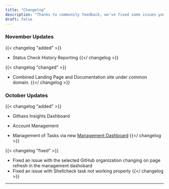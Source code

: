 ```yaml
---
title: "Changelog"
description: "Thanks to community feedback, we’ve fixed some issues you reported. Thanks for your input!"
draft: false
---
```


### November Updates

{{< changelog "added" >}}
* Status Check History Reporting
{{</ changelog >}}

{{< changelog "changed" >}}
* Combined Landing Page and Documentation site under common domain.
{{</ changelog >}}


### October Updates

{{< changelog "added" >}}
* Githaxs Insights Dashboard

* Account Management

* Management of Tasks via new [Management Dashboard](https://my.githaxs.com)
{{</ changelog >}}

{{< changelog "fixed" >}}
* Fixed an issue with the selected GitHub organization changing on page refresh in the management dashobard
* Fixed an issue with Shellcheck task not working properly
{{</ changelog >}}


<hr>